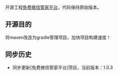 开源工程[免费微信管家平台](https://gitee.com/jeecg/jeewx-boot.git)，代码保持原始版本。

## 开源目的
将maven改造为gradle管理项目，加快项目构建速度！

## 同步历史
* 同步更新[免费微信管家平台]项目，当前版本：1.0.3